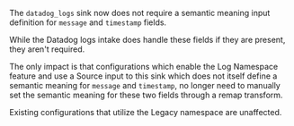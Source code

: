 The `datadog_logs` sink now does not require a semantic meaning input definition for `message` and `timestamp` fields.

While the Datadog logs intake does handle these fields if they are present, they aren't required.

The only impact is that configurations which enable the Log Namespace feature and use a Source input to this sink which does not itself define a semantic meaning for `message` and `timestamp`, no longer need to manually set the semantic meaning for these two fields through a remap transform.

Existing configurations that utilize the Legacy namespace are unaffected.
